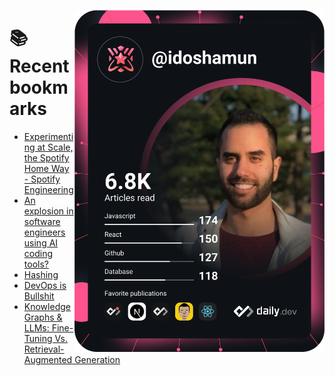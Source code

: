 <a href="https://app.daily.dev/idoshamun"><img src="https://raw.githubusercontent.com/idoshamun/idoshamun/devcard/devcard.svg" align='right' width="400" alt="Ido Shamun's Dev Card"/></a>

# 📚 Recent bookmarks
<!-- BOOKMARKS:START -->
- [Experimenting at Scale, the Spotify Home Way - Spotify Engineering](https://app.daily.dev/posts/4PFDyaXpV?utm_source=rss&utm_medium=bookmarks&utm_campaign=28849d86070e4c099c877ab6837c61f0)
- [An explosion in software engineers using AI coding tools?](https://app.daily.dev/posts/I63yVyvut?utm_source=rss&utm_medium=bookmarks&utm_campaign=28849d86070e4c099c877ab6837c61f0)
- [Hashing](https://app.daily.dev/posts/kn1y33vel?utm_source=rss&utm_medium=bookmarks&utm_campaign=28849d86070e4c099c877ab6837c61f0)
- [DevOps is Bullshit](https://app.daily.dev/posts/8rpNNufIn?utm_source=rss&utm_medium=bookmarks&utm_campaign=28849d86070e4c099c877ab6837c61f0)
- [Knowledge Graphs &amp; LLMs: Fine-Tuning Vs. Retrieval-Augmented Generation](https://app.daily.dev/posts/XarMFKmii?utm_source=rss&utm_medium=bookmarks&utm_campaign=28849d86070e4c099c877ab6837c61f0)
<!-- BOOKMARKS:END -->
